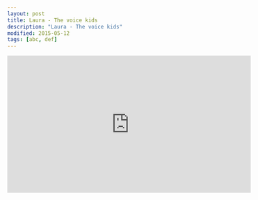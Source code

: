 ```yaml
---
layout: post
title: Laura - The voice kids
description: "Laura - The voice kids"
modified: 2015-05-12
tags: [abc, def]
---
```


<iframe width="560" height="315" src="https://www.youtube.com/embed/QWcpoQirMoU" frameborder="0" allowfullscreen></iframe>
